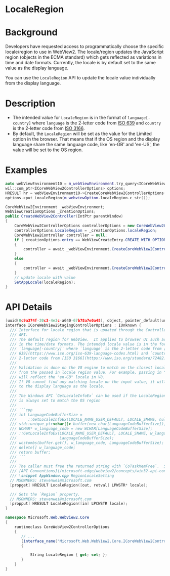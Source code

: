 LocaleRegion
===

# Background
Developers have requested access to programmatically choose the specific locale/region to use in WebView2. 
The locale/region updates the JavaScript region (objects in the ECMA standard) which gets reflected as
variations in time and date formats. Currently, the locale is by default set to the same value as the 
display language. 

You can use the `LocaleRegion` API to update the locale value individually from the display
language.

# Description
* The intended value for `LocaleRegion` is in the format of `language[-country]` where `language` is the 
2-letter code from [ISO 639](https://www.iso.org/iso-639-language-codes.html) and `country` is the 
2-letter code from [ISO 3166](https://www.iso.org/standard/72482.html).
* By default, the `LocaleRegion` will be set as the value for the Limited option in the browser.
That means that if the OS region and the display language share the same language code, 
like 'en-GB' and 'en-US', the value will be set to the OS region.

# Examples
```cpp
auto webViewEnvironment10 = m_webViewEnvironment.try_query<ICoreWebView2Environment10>();
wil::com_ptr<ICoreWebView2ControllerOptions> options;
HRESULT hr = webViewEnvironment10->CreateCoreWebView2ControllerOptions(&options);
options->put_LocaleRegion(m_webviewOption.localeRegion.c_str());
```

```c#
CoreWebView2Environment _webViewEnvironment;
WebViewCreationOptions _creationOptions;
public CreateWebView2Controller(IntPtr parentWindow)
{
    CoreWebView2ControllerOptions controllerOptions = new CoreWebView2ControllerOptions();
    controllerOptions.LocaleRegion = _creationOptions.localeRegion;
    CoreWebView2Controller controller = null;
    if (_creationOptions.entry == WebViewCreateEntry.CREATE_WITH_OPTION)
    {
        controller = await _webViewEnvironment.CreateCoreWebView2ControllerAsync(parentWindow, options);
    }
    else
    {
        controller = await _webViewEnvironment.CreateCoreWebView2ControllerAsync(parentWindow);
    }
    // update locale with value
    SetAppLocale(localeRegion);
}
```

# API Details
```cpp
[uuid(0c9a374f-20c3-4e3c-a640-67b78a7e0a48), object, pointer_default(unique)]
interface ICoreWebView2StagingControllerOptions : IUnknown {
  /// Interface for locale region that is updated through the ControllerOptions
  /// API.
  /// The default region for WebView.  It applies to browser UI such as
  /// in the time/date formats. The intended locale value is in the format of
  /// `language[-country]` where `language` is the 2-letter code from [ISO
  /// 639](https://www.iso.org/iso-639-language-codes.html) and `country` is the
  /// 2-letter code from [ISO 3166](https://www.iso.org/standard/72482.html).
  ///
  /// Validation is done on the V8 engine to match on the closest locale
  /// from the passed in locale region value. For example, passing in "en_gb"
  /// will reflect the "en-GB" locale in V8.
  /// If V8 cannot find any matching locale on the input value, it will default
  /// to the display language as the locale.
  ///
  /// The Windows API `GetLocaleInfoEx` can be used if the LocaleRegion value
  /// is always set to match the OS region
  ///
  /// ```cpp
  /// int LanguageCodeBufferSize =
  ///     ::GetLocaleInfoEx(LOCALE_NAME_USER_DEFAULT, LOCALE_SNAME, nullptr, 0);
  /// std::unique_ptr<char[]> buffer(new char[LanguageCodeBufferSize]);
  /// WCHAR* w_language_code = new WCHAR[LanguageCodeBufferSize];
  /// ::GetLocaleInfoEx(LOCALE_NAME_USER_DEFAULT, LOCALE_SNAME, w_language_code,
  ///                   LanguageCodeBufferSize);
  /// wcstombs(buffer.get(), w_language_code, LanguageCodeBufferSize);
  /// delete[] w_language_code;
  /// return buffer;
  /// ```
  ///
  /// The caller must free the returned string with `CoTaskMemFree`.  See
  /// [API Conventions](/microsoft-edge/webview2/concepts/win32-api-conventions#strings).
  /// \snippet AppWindow.cpp RegionLocaleSetting
  // MSOWNERS: stevenwei@microsoft.com
  [propget] HRESULT LocaleRegion([out, retval] LPWSTR* locale);

  /// Sets the `Region` property.
  // MSOWNERS: stevenwei@microsoft.com
  [propput] HRESULT LocaleRegion([in] LPCWSTR locale);
}
```

```c#
namespace Microsoft.Web.WebView2.Core
{
    runtimeclass CoreWebView2ControllerOptions
    {        
       // ...
       [interface_name("Microsoft.Web.WebView2.Core.ICoreWebView2ControllerOptions")]
       {

           String LocaleRegion { get; set; };
       }
    }
}